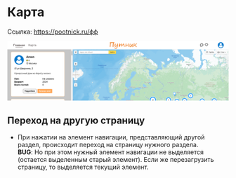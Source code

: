 # Карта

Ссылка: https://pootnick.ru/фф

![nav](assets/image.png)

## Переход на другую страницу

-   При нажатии на элемент навигации, представляющий другой раздел, происходит переход на страницу нужного раздела.  
    **BUG**: Но при этом нужный элемент навигации не выделяется (остается выделенным старый элемент).
    Если же перезагрузить страницу, то выделяется текущий элемент.
